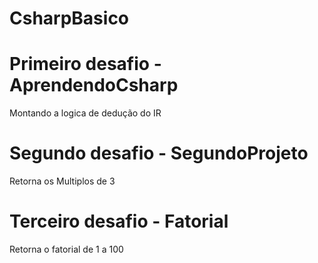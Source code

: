 # CsharpBasico

# Primeiro desafio -AprendendoCsharp 
Montando a logica de dedução do IR


# Segundo desafio - SegundoProjeto
  Retorna os Multiplos de 3 
  
# Terceiro desafio - Fatorial
   Retorna o fatorial de 1 a 100
